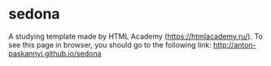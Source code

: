 # sedona
A studying template made by HTML Academy (https://htmlacademy.ru/).
To see this page in browser, you should go to the following link: 
http://anton-paskannyi.github.io/sedona
